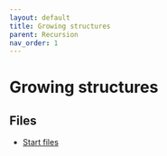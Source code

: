 ```yaml
---
layout: default
title: Growing structures
parent: Recursion
nav_order: 1
---
```


# Growing structures

## Files

- [Start files](test.txt)